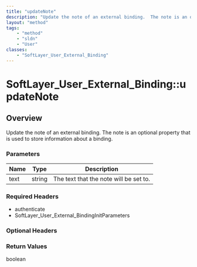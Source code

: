 ```yaml
---
title: "updateNote"
description: "Update the note of an external binding.  The note is an optional property that is used to store information about a bind... "
layout: "method"
tags:
    - "method"
    - "sldn"
    - "User"
classes:
    - "SoftLayer_User_External_Binding"
---
```

# SoftLayer_User_External_Binding::updateNote
## Overview 
Update the note of an external binding.  The note is an optional property that is used to store information about a binding. 

### Parameters 
|Name | Type | Description |
| --- | --- | --- |
|text| string| The text that the note will be set to.|


### Required Headers
* authenticate
* SoftLayer_User_External_BindingInitParameters

### Optional Headers

### Return Values
boolean

